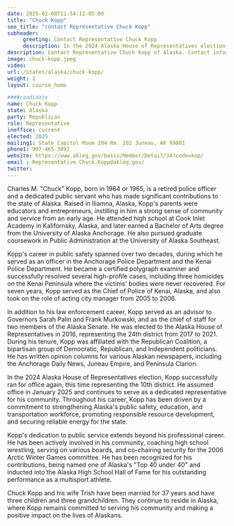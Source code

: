```yaml
---
date: 2025-02-08T11:54:12-05:00
title: "Chuck Kopp"
seo_title: "contact Representative Chuck Kopp"
subheader:
     greeting: Contact Representative Chuck Kopp
     description: In the 2024 Alaska House of Representatives election, Kopp successfully ran for office again, this time representing the 10th district. He assumed office in January 2025 and continues to serve as a dedicated representative for his community.
description: Contact Representative Chuck Kopp of Alaska. Contact information for Chuck Kopp includes email address, phone number, and mailing address.
image: chuck-kopp.jpeg
video:
url: /states/alaska/chuck-kopp/
weight: 1
layout: course_home

####candidate
name: Chuck Kopp
state: Alaska
party: Republican
role: Representative
inoffice: current
elected: 2025
mailing1: State Capitol Room 204 Rm. 202 Juneau, AK 99801
phone1: 907-465-3892
website: https://www.akleg.gov/basis/Member/Detail/34?code=kop/
email : Representative.Chuck.Kopp@akleg.gov/
twitter: 
---
```

Charles M. "Chuck" Kopp, born in 1964 or 1965, is a retired police officer and a dedicated public servant who has made significant contributions to the state of Alaska. Raised in Iliamna, Alaska, Kopp's parents were educators and entrepreneurs, instilling in him a strong sense of community and service from an early age. He attended high school at Cook Inlet Academy in Kalifornsky, Alaska, and later earned a Bachelor of Arts degree from the University of Alaska Anchorage. He also pursued graduate coursework in Public Administration at the University of Alaska Southeast.

Kopp's career in public safety spanned over two decades, during which he served as an officer in the Anchorage Police Department and the Kenai Police Department. He became a certified polygraph examiner and successfully resolved several high-profile cases, including three homicides on the Kenai Peninsula where the victims' bodies were never recovered. For seven years, Kopp served as the Chief of Police of Kenai, Alaska, and also took on the role of acting city manager from 2005 to 2006.

In addition to his law enforcement career, Kopp served as an advisor to Governors Sarah Palin and Frank Murkowski, and as the chief of staff for two members of the Alaska Senate. He was elected to the Alaska House of Representatives in 2016, representing the 24th district from 2017 to 2021. During his tenure, Kopp was affiliated with the Republican Coalition, a bipartisan group of Democratic, Republican, and Independent politicians. He has written opinion columns for various Alaskan newspapers, including the Anchorage Daily News, Juneau Empire, and Peninsula Clarion.

In the 2024 Alaska House of Representatives election, Kopp successfully ran for office again, this time representing the 10th district. He assumed office in January 2025 and continues to serve as a dedicated representative for his community. Throughout his career, Kopp has been driven by a commitment to strengthening Alaska's public safety, education, and transportation workforce, promoting responsible resource development, and securing reliable energy for the state.

Kopp's dedication to public service extends beyond his professional career. He has been actively involved in his community, coaching high school wrestling, serving on various boards, and co-chairing security for the 2006 Arctic Winter Games committee. He has been recognized for his contributions, being named one of Alaska's "Top 40 under 40" and inducted into the Alaska High School Hall of Fame for his outstanding performance as a multisport athlete.

Chuck Kopp and his wife Trish have been married for 37 years and have three children and three grandchildren. They continue to reside in Alaska, where Kopp remains committed to serving his community and making a positive impact on the lives of Alaskans.
